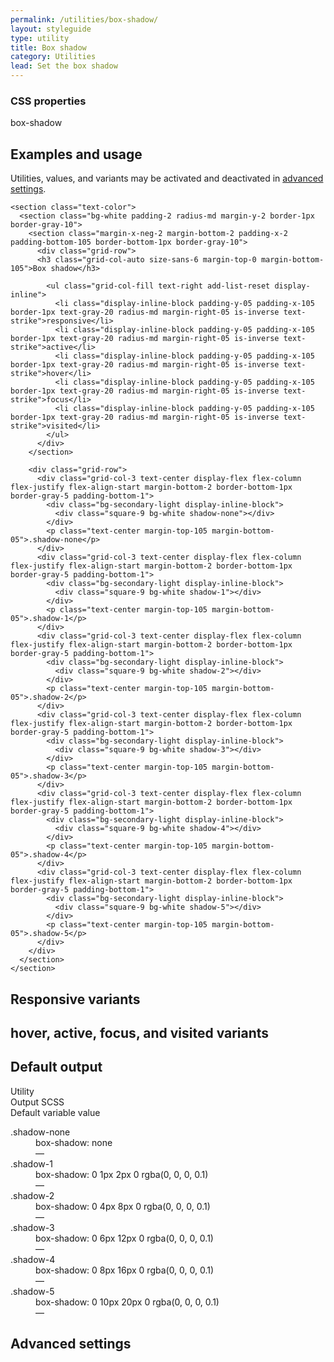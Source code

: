```yaml
---
permalink: /utilities/box-shadow/
layout: styleguide
type: utility
title: Box shadow
category: Utilities
lead: Set the box shadow
---
```


<div class="size-sans-4 weight-300">

  <h3 class="grid-col size-sans-micro text-normal text-medium text-uppercase text-ls-1 margin-y-0 margin-left-2px">CSS properties</h3>
  <div class="margin-top-1">
    <span class="token display-inline-block text-no-uppercase text-ls-auto padding-05 margin-top-05">box-shadow</span>
  </div>

  <section class="border-top-1px padding-top-1 margin-top-4">
    <div class="grid-row flex-align-center margin-bottom-2">
      <h2 class="grid-col-auto margin-0 text-light size-sans-8">Examples and usage</h2>
      <p class="grid-col-fill text-right size-sans-1 text-normal margin-y-0 margin-left-2px text-gray-60">Utilities, values, and variants may be activated and deactivated in <a href="#0" class="text-text text-no-wrap">advanced settings</a>.</p>
    </div>

    <section class="text-color">
      <section class="bg-white padding-2 radius-md margin-y-2 border-1px border-gray-10">
        <section class="margin-x-neg-2 margin-bottom-2 padding-x-2 padding-bottom-105 border-bottom-1px border-gray-10">
          <div class="grid-row">
          <h3 class="grid-col-auto size-sans-6 margin-top-0 margin-bottom-105">Box shadow</h3>

            <ul class="grid-col-fill text-right add-list-reset display-inline">
              <li class="display-inline-block padding-y-05 padding-x-105 border-1px text-gray-20 radius-md margin-right-05 is-inverse text-strike">responsive</li>
              <li class="display-inline-block padding-y-05 padding-x-105 border-1px text-gray-20 radius-md margin-right-05 is-inverse text-strike">active</li>
              <li class="display-inline-block padding-y-05 padding-x-105 border-1px text-gray-20 radius-md margin-right-05 is-inverse text-strike">hover</li>
              <li class="display-inline-block padding-y-05 padding-x-105 border-1px text-gray-20 radius-md margin-right-05 is-inverse text-strike">focus</li>
              <li class="display-inline-block padding-y-05 padding-x-105 border-1px text-gray-20 radius-md margin-right-05 is-inverse text-strike">visited</li>
            </ul>
          </div>
        </section>

        <div class="grid-row">
          <div class="grid-col-3 text-center display-flex flex-column flex-justify flex-align-start margin-bottom-2 border-bottom-1px border-gray-5 padding-bottom-1">
            <div class="bg-secondary-light display-inline-block">
              <div class="square-9 bg-white shadow-none"></div>
            </div>
            <p class="text-center margin-top-105 margin-bottom-05">.shadow-none</p>
          </div>
          <div class="grid-col-3 text-center display-flex flex-column flex-justify flex-align-start margin-bottom-2 border-bottom-1px border-gray-5 padding-bottom-1">
            <div class="bg-secondary-light display-inline-block">
              <div class="square-9 bg-white shadow-1"></div>
            </div>
            <p class="text-center margin-top-105 margin-bottom-05">.shadow-1</p>
          </div>
          <div class="grid-col-3 text-center display-flex flex-column flex-justify flex-align-start margin-bottom-2 border-bottom-1px border-gray-5 padding-bottom-1">
            <div class="bg-secondary-light display-inline-block">
              <div class="square-9 bg-white shadow-2"></div>
            </div>
            <p class="text-center margin-top-105 margin-bottom-05">.shadow-2</p>
          </div>
          <div class="grid-col-3 text-center display-flex flex-column flex-justify flex-align-start margin-bottom-2 border-bottom-1px border-gray-5 padding-bottom-1">
            <div class="bg-secondary-light display-inline-block">
              <div class="square-9 bg-white shadow-3"></div>
            </div>
            <p class="text-center margin-top-105 margin-bottom-05">.shadow-3</p>
          </div>
          <div class="grid-col-3 text-center display-flex flex-column flex-justify flex-align-start margin-bottom-2 border-bottom-1px border-gray-5 padding-bottom-1">
            <div class="bg-secondary-light display-inline-block">
              <div class="square-9 bg-white shadow-4"></div>
            </div>
            <p class="text-center margin-top-105 margin-bottom-05">.shadow-4</p>
          </div>
          <div class="grid-col-3 text-center display-flex flex-column flex-justify flex-align-start margin-bottom-2 border-bottom-1px border-gray-5 padding-bottom-1">
            <div class="bg-secondary-light display-inline-block">
              <div class="square-9 bg-white shadow-5"></div>
            </div>
            <p class="text-center margin-top-105 margin-bottom-05">.shadow-5</p>
          </div>
        </div>
      </section>
    </section>
  </section>

  <section class="border-top-1px padding-top-1 margin-top-4">
    <h2 class="margin-0 text-light size-sans-8">Responsive variants</h2>
  </section>

  <section class="border-top-1px padding-top-1 margin-top-4">
    <h2 class="margin-0 text-light size-sans-8"><span class="size-mono-6 padding-x-05 padding-y-2px border-1px display-inline-block radius-md margin-right-2px">hover</span>, <span class="size-mono-6 padding-x-05 padding-y-2px border-1px display-inline-block radius-md margin-right-2px">active</span>, <span class="size-mono-6 padding-x-05 padding-y-2px border-1px display-inline-block radius-md margin-right-2px">focus</span>, and <span class="size-mono-6 padding-x-05 padding-y-2px border-1px display-inline-block radius-md margin-right-2px">visited</span> variants</h2>
  </section>

  <section class="border-top-1px padding-top-1 margin-top-4">
    <h2 class="margin-0 text-light size-sans-8">Default output</h2>
    <div class="grid-row size-sans-1 text-bold border-bottom-1px padding-bottom-05 margin-top-2 border-gray-20">
      <div class="grid-col-4">Utility</div>
      <div class="grid-col-6">Output SCSS</div>
      <div class="grid-col-2">Default variable value</div>
    </div>
    <dl class="output-list">
      <dt class="output-utility">.shadow-none</dt>
      <dd class="output-css">box-shadow: none</dd>
      <dd class="output-variable">—</dd>
      <dt class="output-utility">.shadow-1</dt>
      <dd class="output-css">box-shadow: 0 1px 2px 0 rgba(0, 0, 0, 0.1)</dd>
      <dd class="output-variable">—</dd>
      <dt class="output-utility">.shadow-2</dt>
      <dd class="output-css">box-shadow: 0 4px 8px 0 rgba(0, 0, 0, 0.1)</dd>
      <dd class="output-variable">—</dd>
      <dt class="output-utility">.shadow-3</dt>
      <dd class="output-css">box-shadow: 0 6px 12px 0 rgba(0, 0, 0, 0.1)</dd>
      <dd class="output-variable">—</dd>
      <dt class="output-utility">.shadow-4</dt>
      <dd class="output-css">box-shadow: 0 8px 16px 0 rgba(0, 0, 0, 0.1)</dd>
      <dd class="output-variable">—</dd>
      <dt class="output-utility">.shadow-5</dt>
      <dd class="output-css">box-shadow: 0 10px 20px 0 rgba(0, 0, 0, 0.1)</dd>
      <dd class="output-variable">—</dd>
    </dl>
  </section>

  <section class="border-top-1px padding-top-1 margin-top-4">
    <h2 class="margin-0 text-light size-sans-8">Advanced settings</h2>
  </section>
</div>